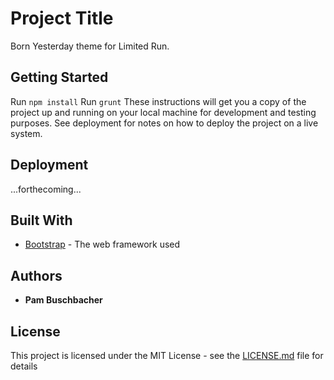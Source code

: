 # Project Title

Born Yesterday theme for Limited Run.

## Getting Started

Run `npm install`
Run `grunt`
These instructions will get you a copy of the project up and running on your local machine for development and testing purposes. See deployment for notes on how to deploy the project on a live system.

## Deployment

...forthecoming...

## Built With

* [Bootstrap](https://getbootstrap.com/docs/4.3/getting-started/introduction/) - The web framework used

## Authors

* **Pam Buschbacher**

## License

This project is licensed under the MIT License - see the [LICENSE.md](LICENSE.md) file for details

